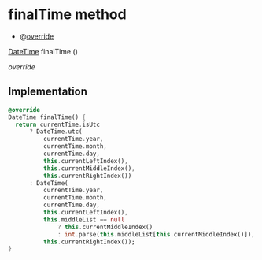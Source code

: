 


# finalTime method







- @[override](https://api.flutter.dev/flutter/dart-core/override-constant.html)

[DateTime](https://api.flutter.dev/flutter/dart-core/DateTime-class.html) finalTime
()

_override_






## Implementation

```dart
@override
DateTime finalTime() {
  return currentTime.isUtc
      ? DateTime.utc(
          currentTime.year,
          currentTime.month,
          currentTime.day,
          this.currentLeftIndex(),
          this.currentMiddleIndex(),
          this.currentRightIndex())
      : DateTime(
          currentTime.year,
          currentTime.month,
          currentTime.day,
          this.currentLeftIndex(),
          this.middleList == null
              ? this.currentMiddleIndex()
              : int.parse(this.middleList[this.currentMiddleIndex()]),
          this.currentRightIndex());
}
```







